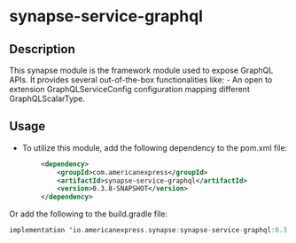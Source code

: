 # synapse-service-graphql

## Description

This synapse module is the framework module used to expose GraphQL APIs. It provides several out-of-the-box
functionalities like:
    - An open to extension GraphQLServiceConfig configuration mapping different GraphQLScalarType.

## Usage
- To utilize this module, add the following dependency to the pom.xml file:
```xml
        <dependency>
            <groupId>com.americanexpress</groupId>
            <artifactId>synapse-service-graphql</artifactId>
            <version>0.3.8-SNAPSHOT</version>
        </dependency>
```
Or add the following to the build.gradle file:
```kotlin
implementation 'io.americanexpress.synapse:synapse-service-graphql:0.3.8-SNAPSHOT'
```
